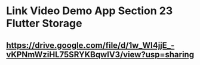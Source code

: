 # Link Video Demo App Section 23 Flutter Storage

## https://drive.google.com/file/d/1w_WI4jjE_-vKPNmWziHL75SRYKBqwlV3/view?usp=sharing 